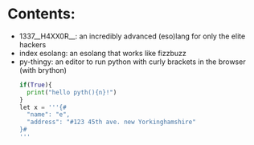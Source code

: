 # Contents:

- 1337\_\_H4XX0R\_\_: an incredibly advanced (eso)lang for only the elite hackers
- index esolang: an esolang that works like fizzbuzz
- py-thingy: an editor to run python with curly brackets in the browser (with brython)
  ```py
  if(True){
  	print("hello pyth(){n}!")
  }
  let x = '''{#
  	"name": "e",
  	"address": "#123 45th ave. new Yorkinghamshire"
  }#
  '''
  ```